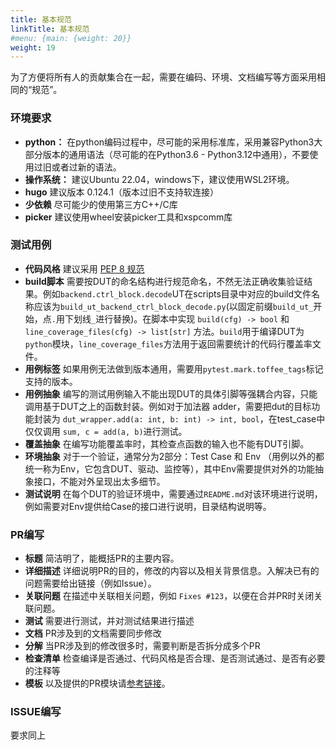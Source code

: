 ```yaml
---
title: 基本规范
linkTitle: 基本规范
#menu: {main: {weight: 20}}
weight: 19
---
```


为了方便将所有人的贡献集合在一起，需要在编码、环境、文档编写等方面采用相同的“规范”。

### 环境要求

- **python：** 在python编码过程中，尽可能的采用标准库，采用兼容Python3大部分版本的通用语法（尽可能的在Python3.6 - Python3.12中通用），不要使用过旧或者过新的语法。
- **操作系统：** 建议Ubuntu 22.04，windows下，建议使用WSL2环境。
- **hugo** 建议版本 0.124.1（版本过旧不支持软连接）
- **少依赖** 尽可能少的使用第三方C++/C库
- **picker** 建议使用wheel安装picker工具和xspcomm库

### 测试用例

- **代码风格** 建议采用 [PEP 8 规范](https://peps.python.org/pep-0008/)
- **build脚本** 需要按DUT的命名结构进行规范命名，不然无法正确收集验证结果。例如`backend.ctrl_block.decode`UT在scripts目录中对应的build文件名称应该为`build_ut_backend_ctrl_block_decode.py`(以固定前缀`build_ut_`开始，点`.`用下划线`_`进行替换)。在脚本中实现 `build(cfg) -> bool` 和 `line_coverage_files(cfg) -> list[str]` 方法。`build`用于编译DUT为`python`模块，`line_coverage_files`方法用于返回需要统计的代码行覆盖率文件。
- **用例标签** 如果用例无法做到版本通用，需要用`pytest.mark.toffee_tags`标记支持的版本。 
- **用例抽象** 编写的测试用例输入不能出现DUT的具体引脚等强耦合内容，只能调用基于DUT之上的函数封装。例如对于加法器 adder，需要把dut的目标功能封装为 `dut_wrapper.add(a: int, b: int) -> int, bool`，在test_case中仅仅调用 `sum, c = add(a, b)`进行测试。
- **覆盖抽象** 在编写功能覆盖率时，其检查点函数的输入也不能有DUT引脚。
- **环境抽象** 对于一个验证，通常分为2部分：Test Case 和 Env （用例以外的都统一称为Env，它包含DUT、驱动、监控等），其中Env需要提供对外的功能抽象接口，不能对外呈现出太多细节。
- **测试说明** 在每个DUT的验证环境中，需要通过`README.md`对该环境进行说明，例如需要对Env提供给Case的接口进行说明，目录结构说明等。


### PR编写

- **标题** 简洁明了，能概括PR的主要内容。
- **详细描述** 详细说明PR的目的，修改的内容以及相关背景信息。入解决已有的问题需要给出链接（例如Issue）。
- **关联问题** 在描述中关联相关问题，例如 `Fixes #123`，以便在合并PR时关闭关联问题。
- **测试** 需要进行测试，并对测试结果进行描述
- **文档** PR涉及到的文档需要同步修改
- **分解** 当PR涉及到的修改很多时，需要判断是否拆分成多个PR
- **检查清单** 检查编译是否通过、代码风格是否合理、是否测试通过、是否有必要的注释等
- **模板** 以及提供的PR模块请[参考链接](08_pr_template/)。


### ISSUE编写

 要求同上
